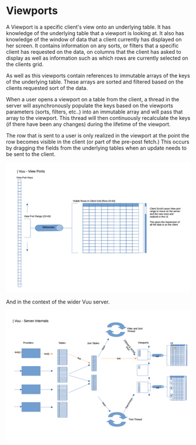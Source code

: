 # Viewports

A Viewport is a specific client's view onto an underlying table. It has knowledge of the underlying table that a viewport is looking at. It also has knowledge of
the window of data that a client currently has displayed on her screen. It contains information on any sorts, or filters that a specific client
has requested on the data, on columns that the client has asked to display as well as information such as which rows are currently selected on the clients grid. 

As well as this viewports contain references to immutable arrays of the keys of the underlying table. These arrays are sorted and filtered based on the clients 
requested sort of the data. 

When a user opens a viewport on a table from the client, a thread in the server will asynchronously populate the keys based on the viewports parameters (sorts, filters, etc..) into an immutable array
and will pass that array to the viewport. This thread will then continuously recalculate the keys (if there have been any changes) during the lifetime of the viewport.

The row that is sent to a user is only realized in the viewport at the point the row becomes visible in the client (or part of the pre-post fetch.) This occurs by dragging the fields from the underlying tables 
when an update needs to be sent to the client. 


![Viewport](../documents/diagrams-view-ports.png)

And in the context of the wider Vuu server. 

![Viewport](../documents/diagrams-server-internals.png)





